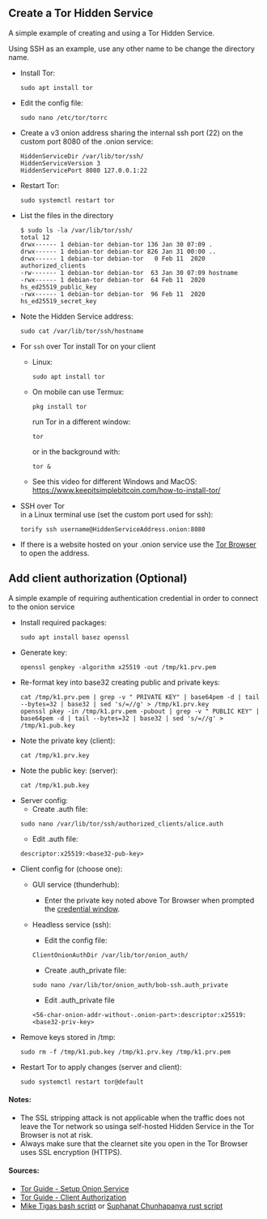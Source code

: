 ## Create a Tor Hidden Service
A simple example of creating and using a Tor Hidden Service.

Using SSH as an example, use any other name to be change the directory name.

* Install Tor:
  ```
  sudo apt install tor
  ```
* Edit the config file:
  ```
  sudo nano /etc/tor/torrc
  ```
* Create a v3 onion address
  sharing the internal ssh port (22) on the custom port 8080 of the .onion service:
  ```
  HiddenServiceDir /var/lib/tor/ssh/
  HiddenServiceVersion 3
  HiddenServicePort 8080 127.0.0.1:22
  ```
* Restart Tor:
  ```
  sudo systemctl restart tor
  ```
* List the files in the directory
  ```
  $ sudo ls -la /var/lib/tor/ssh/
  total 12
  drwx------ 1 debian-tor debian-tor 136 Jan 30 07:09 .
  drwx------ 1 debian-tor debian-tor 826 Jan 31 00:00 ..
  drwx------ 1 debian-tor debian-tor   0 Feb 11  2020 authorized_clients
  -rw------- 1 debian-tor debian-tor  63 Jan 30 07:09 hostname
  -rwx------ 1 debian-tor debian-tor  64 Feb 11  2020 hs_ed25519_public_key
  -rwx------ 1 debian-tor debian-tor  96 Feb 11  2020 hs_ed25519_secret_key
  ```
* Note the Hidden Service address:
  ```
  sudo cat /var/lib/tor/ssh/hostname
  ```
* For `ssh` over Tor install Tor on your client
  * Linux:
    ```
    sudo apt install tor
    ```
  * On mobile can use Termux:
    ```
    pkg install tor
    ```
    run Tor in a different window:  
    ```
    tor
    ```
    or in the background with:
    ```
    tor &
    ```
  * See this video for different Windows and MacOS: https://www.keepitsimplebitcoin.com/how-to-install-tor/

* SSH over Tor  
  in a Linux terminal use (set the custom port used for ssh):
  ```
  torify ssh username@HiddenServiceAddress.onion:8080
  ```

* If there is a website hosted on your .onion service use the [Tor Browser](https://www.torproject.org/) to open the address.

## Add client authorization (Optional)
A simple example of requiring authentication credential in order to connect to the onion service

* Install required packages:
  ```
  sudo apt install basez openssl
  ```
* Generate key:
  ```
  openssl genpkey -algorithm x25519 -out /tmp/k1.prv.pem
  ```
* Re-format key into base32 creating public and private keys:
  ```
  cat /tmp/k1.prv.pem | grep -v " PRIVATE KEY" | base64pem -d | tail --bytes=32 | base32 | sed 's/=//g' > /tmp/k1.prv.key
  openssl pkey -in /tmp/k1.prv.pem -pubout | grep -v " PUBLIC KEY" | base64pem -d | tail --bytes=32 | base32 | sed 's/=//g' > /tmp/k1.pub.key
  ```
* Note the private key (client):
  ```
  cat /tmp/k1.prv.key
  ```
* Note the public key: (server):
  ```
  cat /tmp/k1.pub.key
  ```
* Server config:
   * Create .auth file:
   ```
   sudo nano /var/lib/tor/ssh/authorized_clients/alice.auth
   ```
   * Edit .auth file:
   ```
   descriptor:x25519:<base32-pub-key>
   ```
* Client config for (choose one):
  * GUI service (thunderhub): 
    * Enter the private key noted above Tor Browser when prompted the [credential window](https://tb-manual.torproject.org/onion-services/).

  * Headless service (ssh):
    * Edit the config file:
    ```
    ClientOnionAuthDir /var/lib/tor/onion_auth/
    ```
    * Create .auth_private file:
    ```
    sudo nano /var/lib/tor/onion_auth/bob-ssh.auth_private
    ```
    * Edit .auth_private file
    ```
    <56-char-onion-addr-without-.onion-part>:descriptor:x25519:<base32-priv-key>
    ```
* Remove keys stored in /tmp:
  ```
  sudo rm -f /tmp/k1.pub.key /tmp/k1.prv.key /tmp/k1.prv.pem
  ```
* Restart Tor to apply changes (server and client):
  ```
  sudo systemctl restart tor@default
  ```

#### Notes:

* The SSL stripping attack is not applicable when the traffic does not leave the Tor network so usinga  self-hosted Hidden Service in the Tor Browser is not at risk. 
* Always make sure that the clearnet site you open in the Tor Browser uses SSL encryption (HTTPS).

#### Sources:

* [Tor Guide - Setup Onion Service](https://community.torproject.org/onion-services/setup/)
* [Tor Guide - Client Authorization](https://community.torproject.org/onion-services/advanced/client-auth/)
* [Mike Tigas bash script](https://gist.github.com/mtigas/9c2386adf65345be34045dace134140b) or [Suphanat Chunhapanya rust script](https://github.com/ppopth/torkeygen)
